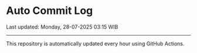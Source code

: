 # Auto Commit Log

Last updated: Monday, 28-07-2025 03:15 WIB

---

This repository is automatically updated every hour using GitHub Actions.
